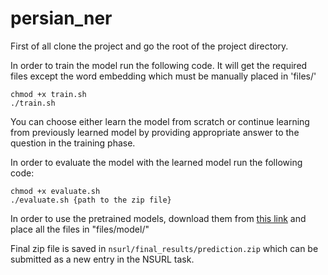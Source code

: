 # persian_ner

First of all clone the project and go the root of the project directory.

In order to train the model run the following code. It will get the required files except the word embedding which must be manually placed in 'files/'

```angular2html
chmod +x train.sh
./train.sh
```

You can choose either learn the model from scratch or continue learning from previously learned model by providing appropriate answer to the question in the training phase.

In order to evaluate the model with the learned model run the following code:

```angular2html
chmod +x evaluate.sh 
./evaluate.sh {path to the zip file}
```

In order to use the pretrained models, download them from <a href="https://www.dropbox.com/sh/hagmzbq7nh4vfuj/AACgIuwWUXRT5FChz3RucI_5a?dl=0">this link</a> and place all the files in "files/model/"

Final zip file is saved in `nsurl/final_results/prediction.zip` which can be submitted as a new entry in the NSURL task.
